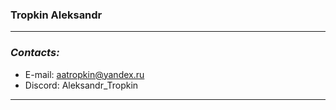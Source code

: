 ### Tropkin Aleksandr
*******************
### *Contacts:*
* E-mail: aatropkin@yandex.ru
* Discord: Aleksandr_Tropkin
********************